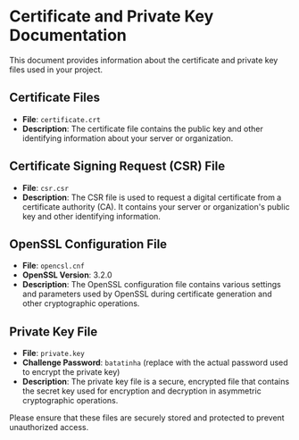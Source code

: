 # Certificate and Private Key Documentation

This document provides information about the certificate and private key files used in your project.

## Certificate Files

- **File**: `certificate.crt`
- **Description**: The certificate file contains the public key and other identifying information about your server or organization.

## Certificate Signing Request (CSR) File

- **File**: `csr.csr`
- **Description**: The CSR file is used to request a digital certificate from a certificate authority (CA). It contains your server or organization's public key and other identifying information.

## OpenSSL Configuration File

- **File**: `opencsl.cnf`
- **OpenSSL Version**: 3.2.0
- **Description**: The OpenSSL configuration file contains various settings and parameters used by OpenSSL during certificate generation and other cryptographic operations.

## Private Key File

- **File**: `private.key`
- **Challenge Password**: `batatinha` (replace with the actual password used to encrypt the private key)
- **Description**: The private key file is a secure, encrypted file that contains the secret key used for encryption and decryption in asymmetric cryptographic operations.

Please ensure that these files are securely stored and protected to prevent unauthorized access.

